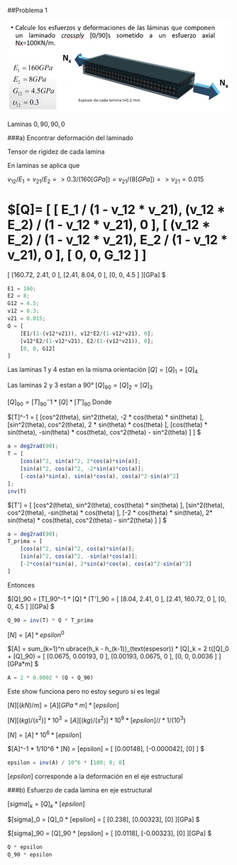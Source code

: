 ##Problema 1

![](p1.png)

Laminas $0, 90, 90, 0$

###a) Encontrar deformación del laminado

Tensor de rigidez de cada lamina

En laminas se aplica que

$v_12 / E_1 = v_21 / E_2 => 0.3 / (160[GPa]) = v_21 / (8[GPa]) => v_21 = 0.015$

$[Q]=
[
	[
		 E_1 / (1 - v_12 * v_21), (v_12 * E_2) / (1 - v_12 * v_21), 0
	],
	[
		(v_12 * E_2) / (1 - v_12 * v_21), E_2 / (1 - v_12 * v_21), 0
	],
	[
		0, 0, G_12
	]
]
=
[
	[160.72, 2.41, 0
	],
	[2.41, 8.04, 0
	],
	[0, 0, 4.5
	]
][GPa]
$

```javascript
E1 = 160;
E2 = 8;
G12 = 4.5;
v12 = 0.3;
v21 = 0.015;
Q = [
	[E1/(1-(v12*v21)), v12*E2/(1-v12*v21), 0];
	[v12*E2/(1-v12*v21), E2/(1-(v12*v21)), 0];
	[0, 0, G12]
]
```

Las laminas 1 y 4 estan en la misma orientación $[Q] = [Q]_1 = [Q]_4$

Las laminas 2 y 3 estan a $90°$ $[Q]_90 = [Q]_2 = [Q]_3$

$[Q]_90 = [T]_90^-1 * [Q] * [T']_90$ Donde

$[T]^-1 =
[
	[cos^2(theta), sin^2(theta), -2 * cos(theta) * sin(theta)
	],
	[sin^2(theta), cos^2(theta), 2 * sin(theta) * cos(theta)
	],
	[cos(theta) * sin(theta), -sin(theta) * cos(theta), cos^2(theta) - sin^2(theta)
	]
]
$

```javascript
a = deg2rad(90);
T = [
	[cos(a)^2, sin(a)^2, 2*cos(a)*sin(a)];
	[sin(a)^2, cos(a)^2, -2*sin(a)*cos(a)];
	[-cos(a)*sin(a), sin(a)*cos(a), cos(a)^2-sin(a)^2]
];
inv(T)
```

$[T'] = 
[
	[cos^2(theta), sin^2(theta), cos(theta) * sin(theta)
	],
	[sin^2(theta), cos^2(theta), -sin(theta) * cos(theta)
	],
	[-2 * cos(theta) * sin(theta), 2* sin(theta) * cos(theta), cos^2(theta) - sin^2(theta)
	]
]
$

```javascript
a = deg2rad(90);
T_prima = [
	[cos(a)^2, sin(a)^2, cos(a)*sin(a)];
	[sin(a)^2, cos(a)^2, -sin(a)*cos(a)];
	[-2*cos(a)*sin(a), 2*sin(a)*cos(a), cos(a)^2-sin(a)^2]
]
```

Entonces

$[Q]_90 = [T]_90^-1 * [Q] * [T']_90 = 
[
	[8.04, 2.41, 0
	],
	[2.41, 160.72, 0
	],
	[0, 0, 4.5
	]
][GPa]
$
```javascript
Q_90 = inv(T) * Q * T_prima
```

$[N] = [A] * epsilon^0$

$[A] = sum_(k=1)^n ubrace(h_k - h_(k-1))_(text(espesor)) * [Q]_k = 2 t([Q]_0 + [Q]_90) = 
[
	[0.0675, 0.00193, 0
	],
	[0.00193, 0.0675, 0
	],
	[0, 0, 0.0036
	]
][GPa*m]
$

```javascript
A = 2 * 0.0002 * (Q + Q_90)
```
Este show funciona pero no estoy seguro si es legal

$[N][(kN)/m] = [A][GPa * m] * [epsilon]$

$[N][(kg) / (s^2)] * 10^3 = [A][(kg) / (s^2)] * 10^9 * [epsilon] // * 1/(10^3)$

$[N] = [A] * 10^6 * [epsilon]$

$[A]^-1 * 1/10^6 * [N] = [epsilon] = 
[
	[0.00148],
	[-0.000042],
	[0]
]
$

```javascript
epsilon = inv(A) / 10^6 * [100; 0; 0]
```

$[epsilon]$ corresponde a la deformación en el eje estructural

###b) Esfuerzo de cada lamina en eje estructural

$[sigma]_k = [Q]_k * [epsilon]$

$[sigma]_0 = [Q]_0 * [epsilon] = 
[
	[0.238],
	[0.00323],
	[0]
][GPa]
$

$[sigma]_90 = [Q]_90 * [epsilon] = 
[
	[0.0118],
	[-0.00323],
	[0]
][GPa]
$

```javascript
Q * epsilon
Q_90 * epsilon
```